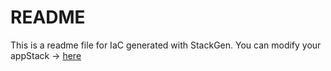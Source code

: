 # README
This is a readme file for IaC generated with StackGen.
You can modify your appStack -> [here](http://main.dev.stackgen.com/appstacks/9d932e9b-9a71-40c0-9920-0e29d4ff29d8)
